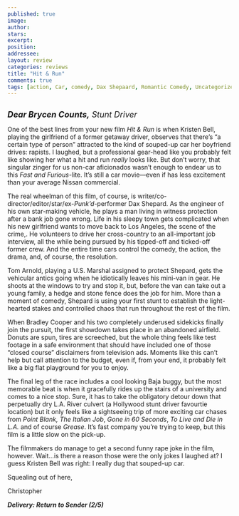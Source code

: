 ```yaml
---
published: true
image:
author: 
stars: 
excerpt: 
position: 
addressee: 
layout: review
categories: reviews
title: "Hit & Run"
comments: true
tags: [action, Car, comedy, Dax Shepaard, Romantic Comedy, Uncategorized]
---
```

<div><p><span class="full-image-block ssNonEditable"><span><a href="/letters/2012/9/5/hit-run.html"><img src="http://static.squarespace.com/static/5005f6bcc4aa41161b33e89e/5329cf1fe4b07c068ebf74de/5329cf1fe4b07c068ebf76f1/1346872603943/Hit%20and%20Run.jpg" alt="" /></a></span></span></p>
<p><em style="font-size:130%;"><strong>Dear Brycen Counts,</strong> Stunt Driver</em></p>
<p>One of the best lines from your new film <em>Hit &amp; Run</em> is when Kristen Bell, playing the girlfriend of a former getaway driver, observes that there&rsquo;s &ldquo;a certain type of person&rdquo; attracted to the kind of souped-up car her boyfriend drives: rapists. I laughed, but a professional gear-head like you probably felt like showing her what a hit and run <em>really</em> looks like. But don&rsquo;t worry, that singular zinger for us non-car aficionados wasn&rsquo;t enough to endear us to this <em>Fast and Furious-</em>lite. It&rsquo;s still a car movie&mdash;even if has less excitement than your average Nissan commercial.</p>
<p>The real wheelman of this film, of course, is writer/co-director/editor/star/ex-<em>Punk&rsquo;d</em>-performer Dax Shepard. As the engineer of his own star-making vehicle, he plays a man living in witness protection after a bank job gone wrong. Life in his sleepy town gets complicated when his new girlfriend wants to move back to Los Angeles, the scene of the crime,. He volunteers to drive her cross-country to an all-important job interview, all the while being pursued by his tipped-off and ticked-off former crew. And the entire time cars control the comedy, the action, the drama, and, of course, the resolution.</p>
<p>Tom Arnold, playing a U.S. Marshal assigned to protect Shepard, gets the vehicular antics going when he idiotically leaves his mini-van in gear. He shoots at the windows to try and stop it, but, before the van can take out a young family, a hedge and stone fence does the job for him. More than a moment of comedy, Shepard is using your first stunt to establish the light-hearted stakes and controlled chaos that run throughout the rest of the film.</p>
<p>When Bradley Cooper and his two completely underused sidekicks finally join the pursuit, the first showdown takes place in an abandoned airfield. Donuts are spun, tires are screeched, but the whole thing feels like test footage in a safe environment that should have included one of those &ldquo;closed course&rdquo; disclaimers from television ads. Moments like this can&rsquo;t help but call attention to the budget, even if, from your end, it probably felt like a big flat playground for you to enjoy.</p>
<p>The final leg of the race includes a cool looking Baja buggy, but the most memorable beat is when it gracefully rides up the stairs of a university and comes to a nice stop. Sure, it has to take the obligatory detour down that perpetually dry L.A. River culvert (a Hollywood stunt driver favourtie location) but it only feels like a sightseeing trip of more exciting car chases from <em>Point Blank,</em> <em>The Italian Job</em>, <em>Gone in 60 Seconds</em>, <em>To Live and Die in L.A. </em>and of course <em>Grease</em>. It&rsquo;s fast company you&rsquo;re trying to keep, but this film is a little slow on the pick-up.</p>
<p>The filmmakers do manage to get a second funny rape joke in the film, however. Wait&hellip;is there a reason those were the only jokes I laughed at? I guess Kristen Bell was right: I really dug that souped-up car.</p>
<p>Squealing out of here,</p>
<p>Christopher</p>
<p><strong><em>Delivery: Return to Sender (2/5)</em></strong></p>
<p>&nbsp;</p></div>
